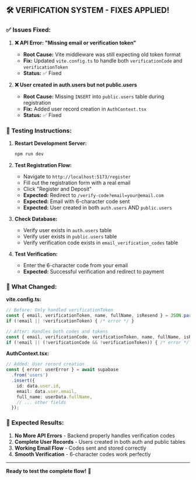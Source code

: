## 🛠️ **VERIFICATION SYSTEM - FIXES APPLIED!**

### ✅ **Issues Fixed:**

1. **❌ API Error: "Missing email or verification token"**
   - **Root Cause:** Vite middleware was still expecting old token format
   - **Fix:** Updated `vite.config.ts` to handle both `verificationCode` and `verificationToken`
   - **Status:** ✅ Fixed

2. **❌ User created in auth.users but not public.users**
   - **Root Cause:** Missing `INSERT` into `public.users` table during registration
   - **Fix:** Added user record creation in `AuthContext.tsx`
   - **Status:** ✅ Fixed

### 🧪 **Testing Instructions:**

1. **Restart Development Server:**
   ```bash
   npm run dev
   ```

2. **Test Registration Flow:**
   - Navigate to `http://localhost:5173/register`
   - Fill out the registration form with a real email
   - Click "Register and Deposit"
   - **Expected:** Redirect to `/verify-code?email=your@email.com`
   - **Expected:** Email with 6-character code sent
   - **Expected:** User created in both `auth.users` AND `public.users`

3. **Check Database:**
   - Verify user exists in `auth.users` table
   - Verify user exists in `public.users` table  
   - Verify verification code exists in `email_verification_codes` table

4. **Test Verification:**
   - Enter the 6-character code from your email
   - **Expected:** Successful verification and redirect to payment

### 🔧 **What Changed:**

**vite.config.ts:**
```typescript
// Before: Only handled verificationToken
const { email, verificationToken, name, fullName, isResend } = JSON.parse(body);
if (!email || !verificationToken) { /* error */ }

// After: Handles both codes and tokens
const { email, verificationCode, verificationToken, name, fullName, isResend, isCodeVerification } = JSON.parse(body);
if (!email || (!verificationCode && !verificationToken)) { /* error */ }
```

**AuthContext.tsx:**
```typescript
// Added: User record creation
const { error: userError } = await supabase
  .from('users')
  .insert({
    id: data.user.id,
    email: data.user.email,
    full_name: userData.fullName,
    // ... other fields
  });
```

### 🎯 **Expected Results:**

1. **No More API Errors** - Backend properly handles verification codes
2. **Complete User Records** - Users created in both auth and public tables
3. **Working Email Flow** - Codes sent and stored correctly
4. **Smooth Verification** - 6-character codes work perfectly

---

**Ready to test the complete flow!** 🚀

